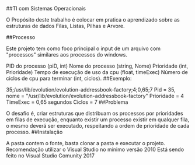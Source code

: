 ##TI com Sistemas Operacionais

O Propósito deste trabalho é colocar em pratica o aprendizado sobre as estruturas de dados Filas, Listas, Pilhas e Arvore.

##Processo

Este projeto tem como foco principal o input de um arquivo com "processos" similares aos processos do windows.

PID do processo (piD, int)
Nome do processo (string, Nome)
Prioridade (int, Prioridade)
Tempo de execução de uso da cpu (float, timeExec)
Número de ciclos de cpu para terminar (int, ciclos).
##Exemplo:

35;/usr/lib/evolution/evolution-addressbook-factory;4;0,65;7
Pid = 35, nome = "/usr/lib/evolution/evolution-addressbook-factory"
Prioridade = 4
TimeExec = 0,65 segundos
Ciclos = 7
##Problema

O desafio é, criar estruturas que distribuam os processos por prioridades em filas de execução, enquanto existir um processo existir em qualquer fila, o mesmo deverá ser executado, respeitando a ordem de prioridade de cada processo.
##Instalação

A pasta contem o fonte, basta clonar a pasta e executar o projeto.
Recomendação utilizar o Visual Studio no minimo versão 2010
Está sendo feito no Visual Studio Comunity 2017
